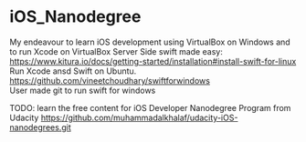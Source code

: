 # iOS_Nanodegree
My endeavour to learn iOS development using VirtualBox on Windows and to run Xcode on VirtualBox
Server Side swift made easy: https://www.kitura.io/docs/getting-started/installation#install-swift-for-linux
Run Xcode ansd Swift on Ubuntu.
https://github.com/vineetchoudhary/swiftforwindows  
User made git to run swift for windows


TODO: learn the free content for iOS Developer Nanodegree Program from Udacity
https://github.com/muhammadalkhalaf/udacity-iOS-nanodegrees.git
